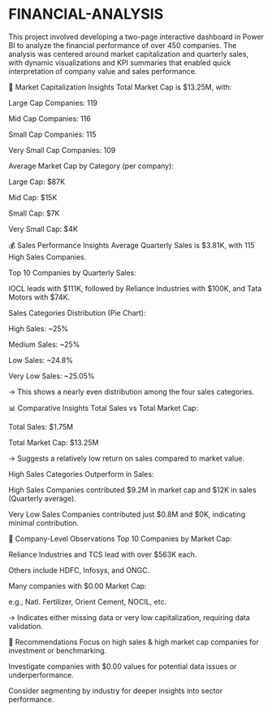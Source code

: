 # FINANCIAL-ANALYSIS
This project involved developing a two-page interactive dashboard in Power BI to analyze the financial performance of over 450 companies. The analysis was centered around market capitalization and quarterly sales, with dynamic visualizations and KPI summaries that enabled quick interpretation of company value and sales performance.

📌 Market Capitalization Insights
Total Market Cap is $13.25M, with:

Large Cap Companies: 119

Mid Cap Companies: 116

Small Cap Companies: 115

Very Small Cap Companies: 109

Average Market Cap by Category (per company):

Large Cap: $87K

Mid Cap: $15K

Small Cap: $7K

Very Small Cap: $4K

💰 Sales Performance Insights
Average Quarterly Sales is $3.81K, with 115 High Sales Companies.

Top 10 Companies by Quarterly Sales:

IOCL leads with $111K, followed by Reliance Industries with $100K, and Tata Motors with $74K.

Sales Categories Distribution (Pie Chart):

High Sales: ~25%

Medium Sales: ~25%

Low Sales: ~24.8%

Very Low Sales: ~25.05%

→ This shows a nearly even distribution among the four sales categories.

📊 Comparative Insights
Total Sales vs Total Market Cap:

Total Sales: $1.75M

Total Market Cap: $13.25M

→ Suggests a relatively low return on sales compared to market value.

High Sales Categories Outperform in Sales:

High Sales Companies contributed $9.2M in market cap and $12K in sales (Quarterly average).

Very Low Sales Companies contributed just $0.8M and $0K, indicating minimal contribution.

🔎 Company-Level Observations
Top 10 Companies by Market Cap:

Reliance Industries and TCS lead with over $563K each.

Others include HDFC, Infosys, and ONGC.

Many companies with $0.00 Market Cap:

e.g., Natl. Fertilizer, Orient Cement, NOCIL, etc.

→ Indicates either missing data or very low capitalization, requiring data validation.

🧠 Recommendations
Focus on high sales & high market cap companies for investment or benchmarking.

Investigate companies with $0.00 values for potential data issues or underperformance.

Consider segmenting by industry for deeper insights into sector performance.
